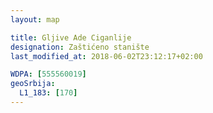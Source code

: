 ```yaml
---
layout: map

title: Gljive Ade Ciganlije
designation: Zaštićeno stanište
last_modified_at: 2018-06-02T23:12:17+02:00

WDPA: [555560019]
geoSrbija:
  L1_183: [170]
---
```


